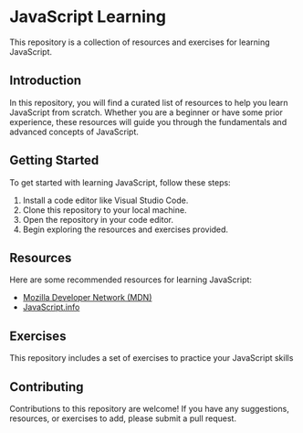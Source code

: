 
# JavaScript Learning

This repository is a collection of resources and exercises for learning JavaScript.

## Introduction

In this repository, you will find a curated list of resources to help you learn JavaScript from scratch. Whether you are a beginner or have some prior experience, these resources will guide you through the fundamentals and advanced concepts of JavaScript.

## Getting Started

To get started with learning JavaScript, follow these steps:

1. Install a code editor like Visual Studio Code.
2. Clone this repository to your local machine.
3. Open the repository in your code editor.
4. Begin exploring the resources and exercises provided.

## Resources

Here are some recommended resources for learning JavaScript:

- [Mozilla Developer Network (MDN)](https://developer.mozilla.org/en-US/docs/Web/JavaScript)
- [JavaScript.info](https://javascript.info/)

## Exercises

This repository includes a set of exercises to practice your JavaScript skills

## Contributing

Contributions to this repository are welcome! If you have any suggestions, resources, or exercises to add, please submit a pull request.


